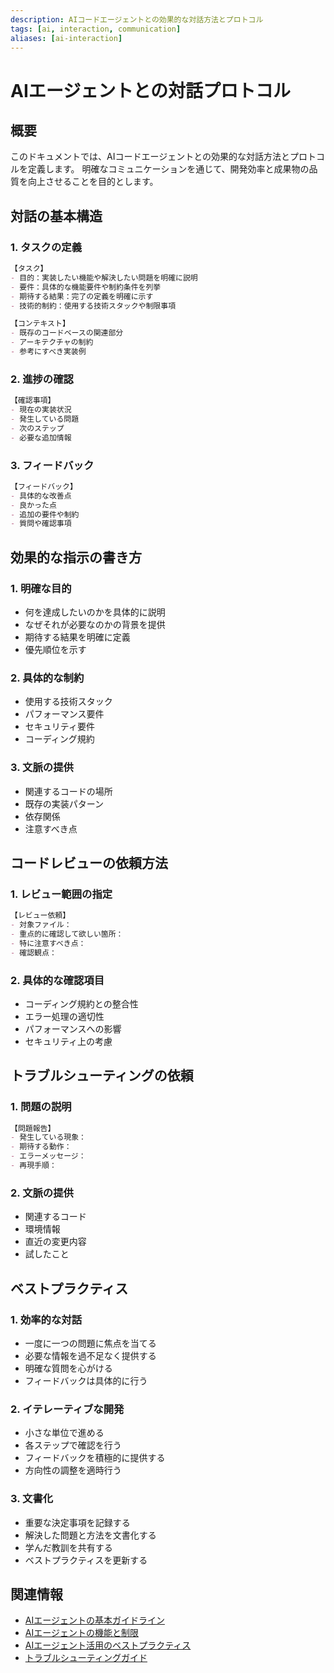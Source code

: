 ```yaml
---
description: AIコードエージェントとの効果的な対話方法とプロトコル
tags: [ai, interaction, communication]
aliases: [ai-interaction]
---
```


# AIエージェントとの対話プロトコル

## 概要

このドキュメントでは、AIコードエージェントとの効果的な対話方法とプロトコルを定義します。
明確なコミュニケーションを通じて、開発効率と成果物の品質を向上させることを目的とします。

## 対話の基本構造

### 1. タスクの定義

```markdown
【タスク】
- 目的：実装したい機能や解決したい問題を明確に説明
- 要件：具体的な機能要件や制約条件を列挙
- 期待する結果：完了の定義を明確に示す
- 技術的制約：使用する技術スタックや制限事項

【コンテキスト】
- 既存のコードベースの関連部分
- アーキテクチャの制約
- 参考にすべき実装例
```

### 2. 進捗の確認

```markdown
【確認事項】
- 現在の実装状況
- 発生している問題
- 次のステップ
- 必要な追加情報
```

### 3. フィードバック

```markdown
【フィードバック】
- 具体的な改善点
- 良かった点
- 追加の要件や制約
- 質問や確認事項
```

## 効果的な指示の書き方

### 1. 明確な目的

- 何を達成したいのかを具体的に説明
- なぜそれが必要なのかの背景を提供
- 期待する結果を明確に定義
- 優先順位を示す

### 2. 具体的な制約

- 使用する技術スタック
- パフォーマンス要件
- セキュリティ要件
- コーディング規約

### 3. 文脈の提供

- 関連するコードの場所
- 既存の実装パターン
- 依存関係
- 注意すべき点

## コードレビューの依頼方法

### 1. レビュー範囲の指定

```markdown
【レビュー依頼】
- 対象ファイル：
- 重点的に確認して欲しい箇所：
- 特に注意すべき点：
- 確認観点：
```

### 2. 具体的な確認項目

- コーディング規約との整合性
- エラー処理の適切性
- パフォーマンスへの影響
- セキュリティ上の考慮

## トラブルシューティングの依頼

### 1. 問題の説明

```markdown
【問題報告】
- 発生している現象：
- 期待する動作：
- エラーメッセージ：
- 再現手順：
```

### 2. 文脈の提供

- 関連するコード
- 環境情報
- 直近の変更内容
- 試したこと

## ベストプラクティス

### 1. 効率的な対話

- 一度に一つの問題に焦点を当てる
- 必要な情報を過不足なく提供する
- 明確な質問を心がける
- フィードバックは具体的に行う

### 2. イテレーティブな開発

- 小さな単位で進める
- 各ステップで確認を行う
- フィードバックを積極的に提供する
- 方向性の調整を適時行う

### 3. 文書化

- 重要な決定事項を記録する
- 解決した問題と方法を文書化する
- 学んだ教訓を共有する
- ベストプラクティスを更新する

## 関連情報

- [AIエージェントの基本ガイドライン](guidelines.md)
- [AIエージェントの機能と制限](capabilities.md)
- [AIエージェント活用のベストプラクティス](best-practices.md)
- [トラブルシューティングガイド](troubleshooting.md)